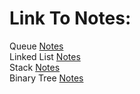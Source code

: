 # Link To Notes:

Queue [Notes](https://paper.dropbox.com/doc/Queue-Stack--Bdc4lIuiRQC4S9fMCZwg_L7JAg-LfATdpu3kXUSnjhWElgpA)   
Linked List [Notes](https://paper.dropbox.com/doc/Linked-List--Bdfx46vm~30YstZ3JJVp9GS0Ag-6q9jfPNY90qt4QSUV9HX1)  
Stack [Notes](https://paper.dropbox.com/doc/Stack--BdjtGejm3XfNri50FKcwiIbqAg-cHKj6b00mWzy552f4wrEl)  
Binary Tree [Notes](https://paper.dropbox.com/doc/Binary-Tree--Bdr08EhozGssSNSDUfj9OproAg-dGCSbiHJo56NiWh0HBavp)  
